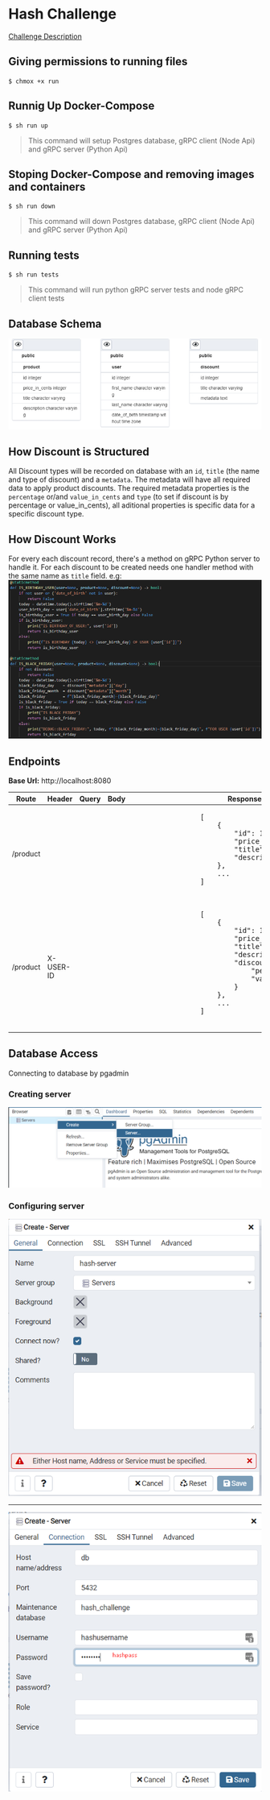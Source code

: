 # Hash Challenge
[Challenge Description](https://github.com/hashlab/hiring/blob/master/challenges/pt-br/back-challenge.md)

## Giving permissions to running files
    $ chmox +x run

## Runnig Up Docker-Compose
    $ sh run up
> This command will setup Postgres database, gRPC client (Node Api) and gRPC server (Python Api)

## Stoping Docker-Compose and removing images and containers
    $ sh run down
> This command will down Postgres database, gRPC client (Node Api) and gRPC server (Python Api)


## Running tests
    $ sh run tests

> This command will run python gRPC server tests and node gRPC client tests

## Database Schema
![database-schema](database-schema.png)

## How Discount is Structured
All Discount types will be recorded on database with an `id`, `title` (the name and type of discount) and a `metadata`.
The metadata will have all required data to apply product discounts. The required metadata properties is
the `percentage` or/and `value_in_cents` and `type` (to set if discount is by percentage or value_in_cents), all aditional properties is specific data for a specific discount type.

## How Discount Works
For every each discount record, there's a method on gRPC Python server to handle it. For each
discount to be created needs one handler method with the same name as `title` field. e.g:
![grpc-service-discount-methods](grpc-service-discount-methods.png)

## Endpoints
<b>Base Url:</b> http://localhost:8080
<table>
    <thead>
        <tr>
            <th> Route </th>
            <th> Header </th>
            <th> Query </th>
            <th> Body </th>
            <th> Response </th>
        </tr>
    </thead>
    <tbody>
        <tr>
            <td> /product </td>
            <td>  </td>
            <td> </td>
            <td> </td>
            <td>
                <pre>
                [
                    {
                        "id": 1,
                        "price_in_cents": 7972,
                        "title": "Port - 74 Brights",
                        "description": "description"
                    },
                    ...
                ]
                </pre>
            </td>
        </tr>
        <tr>
            <td> /product </td>
            <td> X-USER-ID </td>
            <td> </td>
            <td> </td>
            <td>
                <pre>
                [
                    {
                        "id": 1,
                        "price_in_cents": 7972,
                        "title": "Port - 74 Brights",
                        "description": "description",
                        "discount": {
                            "percentage": 5,
                            "value_in_cents": 398
                        }
                    },
                    ...
                ]
                </pre>
            </td>
        </tr>
    </tbody>
</table>

## Database Access
Connecting to database by pgadmin

### Creating server
![creating-server](pgadmin01.png)

### Configuring server
![creating-server](pgadmin02.png)
<hr>

![creating-server](pgadmin03.png)